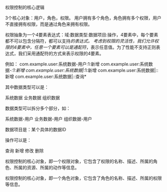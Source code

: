 权限控制的核心逻辑

3个核心对象：用户，角色，权限。
用户拥有多个角色，角色拥有多个权限，用户不直接拥有权限，而是通过角色来拥有权限。

权限抽象为一个4要素表达式：域:数据类型:数据项目:操作，4要素中，每个要素都不可以包含分隔符，都可以支持*的表达式。
考虑到权限的灵活性，我们允许权限的4要素中，任意一个要素可以是通配符*，表示任意值。为了性能不支持正则表达式，我们采用通配符的方式来表示权限的4要素。

例如：
com.example.user:系统数据-用户:1:新增
com.example.user:系统数据-*:1:新增
com.example.user:系统数据|*:1:新增
com.example.user:系统数据|*:*:新增
com.example.user:系统数据|*:*:查询*


其中数据类型可以是：

系统数据
业务数据
组织数据

数据类型可以拆分多个部分，如：

系统数据-用户
业务数据-用户
组织数据-用户

数据项目是：某个具体的数据ID

操作可以是：

查询
新增
修改
删除

权限控制的核心对象，即一个权限对象，它包含了权限的名称、描述、所属的角色、所属的资源、所属的动作等信息。

权限控制的核心对象，即一个角色对象，它包含了角色的名称、描述、所属的权限等信息。

